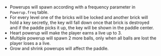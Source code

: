 

- Powerups will spawn according with a frequency parameter in `Powerup.freq` table.
- For every level one of the bricks will be locked and another brick will hold a key secretly, the key will fall down once that brick is destroyed and if the paddle picks it up, the key will be shown in the paddle center.
- Heart powerup will make the player earns a live up to 3.
- Multiple powerup will spawn 2 more balls, only when all balls are lost the player loses a a live.
- Grow and shrink powerups will affect the paddle.

